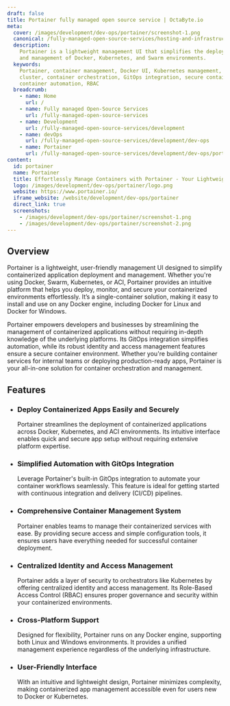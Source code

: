```yaml
---
draft: false
title: Portainer fully managed open source service | OctaByte.io
meta:
  cover: /images/development/dev-ops/portainer/screenshot-1.png
  canonical: /fully-managed-open-source-services/hosting-and-infrastructure/containers/portainer
  description:
    Portainer is a lightweight management UI that simplifies the deployment
    and management of Docker, Kubernetes, and Swarm environments.
  keywords:
    Portainer, container management, Docker UI, Kubernetes management, Swarm
    cluster, container orchestration, GitOps integration, secure containerization,
    container automation, RBAC
  breadcrumb:
    - name: Home
      url: /
    - name: Fully managed Open-Source Services
      url: /fully-managed-open-source-services
    - name: Development
      url: /fully-managed-open-source-services/development
    - name: devOps
      url: /fully-managed-open-source-services/development/dev-ops
    - name: Portainer
      url: /fully-managed-open-source-services/development/dev-ops/portainer
content:
  id: portainer
  name: Portainer
  title: Effortlessly Manage Containers with Portainer - Your Lightweight UI Solution
  logo: /images/development/dev-ops/portainer/logo.png
  website: https://www.portainer.io/
  iframe_website: /website/development/dev-ops/portainer
  direct_link: true
  screenshots:
    - /images/development/dev-ops/portainer/screenshot-1.png
    - /images/development/dev-ops/portainer/screenshot-2.png
---
```


## Overview

Portainer is a lightweight, user-friendly management UI designed to simplify containerized application deployment and management. Whether you're using Docker, Swarm, Kubernetes, or ACI, Portainer provides an intuitive platform that helps you deploy, monitor, and secure your containerized environments effortlessly. It’s a single-container solution, making it easy to install and use on any Docker engine, including Docker for Linux and Docker for Windows.

Portainer empowers developers and businesses by streamlining the management of containerized applications without requiring in-depth knowledge of the underlying platforms. Its GitOps integration simplifies automation, while its robust identity and access management features ensure a secure container environment. Whether you're building container services for internal teams or deploying production-ready apps, Portainer is your all-in-one solution for container orchestration and management.

## Features

- ### Deploy Containerized Apps Easily and Securely

  Portainer streamlines the deployment of containerized applications across Docker, Kubernetes, and ACI environments. Its intuitive interface enables quick and secure app setup without requiring extensive platform expertise.

- ### Simplified Automation with GitOps Integration

  Leverage Portainer's built-in GitOps integration to automate your container workflows seamlessly. This feature is ideal for getting started with continuous integration and delivery (CI/CD) pipelines.

- ### Comprehensive Container Management System

  Portainer enables teams to manage their containerized services with ease. By providing secure access and simple configuration tools, it ensures users have everything needed for successful container deployment.

- ### Centralized Identity and Access Management

  Portainer adds a layer of security to orchestrators like Kubernetes by offering centralized identity and access management. Its Role-Based Access Control (RBAC) ensures proper governance and security within your containerized environments.

- ### Cross-Platform Support

  Designed for flexibility, Portainer runs on any Docker engine, supporting both Linux and Windows environments. It provides a unified management experience regardless of the underlying infrastructure.

- ### User-Friendly Interface

  With an intuitive and lightweight design, Portainer minimizes complexity, making containerized app management accessible even for users new to Docker or Kubernetes.
